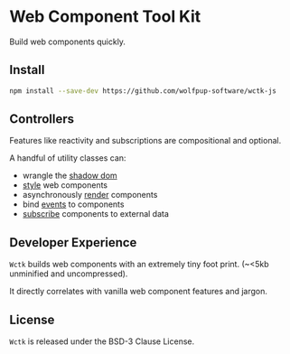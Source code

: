 # Web Component Tool Kit

Build web components quickly.

## Install

```bash
npm install --save-dev https://github.com/wolfpup-software/wctk-js
```

## Controllers

Features like reactivity and subscriptions are compositional and optional.

A handful of utility classes can:

- wrangle the [shadow dom](./docs/shadow.md)
- [style](./docs/styles.md) web components
- asynchronously [render](./docs/render.md) components
- bind [events](./docs/events.md) to components
- [subscribe](./docs/subscription.md) components to external data

## Developer Experience

`Wctk` builds web components with an extremely tiny foot print. (~<5kb unminified and uncompressed).

It directly correlates with vanilla web component features and jargon.

## License

`Wctk` is released under the BSD-3 Clause License.
